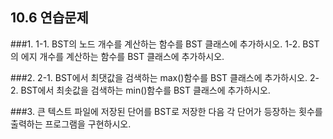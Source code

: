 ## 10.6 연습문제

###1.
1-1. BST의 노드 개수를 계산하는 함수를 BST 클래스에 추가하시오.
1-2. BST의 에지 개수를 계산하는 함수를 BST 클래스에 추가하시오.

###2.
2-1. BST에서 최댓값을 검색하는 max()함수를 BST 클래스에 추가하시오.
2-2. BST에서 최솟값을 검색하는 min()함수를 BST 클래스에 추가하시오.

###3.
큰 텍스트 파일에 저장된 단어를 BST로 저장한 다음 각 단어가 등장하는 횟수를 출력하는 프로그램을 구현하시오.